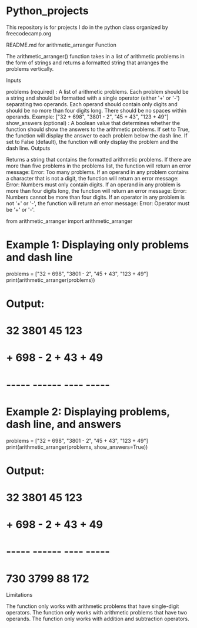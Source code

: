 # Python_projects
This repository is for projects I do in the python class organized by freecodecamp.org

README.md for arithmetic_arranger Function

The arithmetic_arranger() function takes in a list of arithmetic problems in the form of strings and returns a formatted string that arranges the problems vertically.

Inputs

problems (required) : A list of arithmetic problems. Each problem should be a string and should be formatted with a single operator (either '+' or '-') separating two operands. Each operand should contain only digits and should be no more than four digits long. There should be no spaces within operands. Example: ["32 + 698", "3801 - 2", "45 + 43", "123 + 49"]
show_answers (optional) : A boolean value that determines whether the function should show the answers to the arithmetic problems. If set to True, the function will display the answer to each problem below the dash line. If set to False (default), the function will only display the problem and the dash line.
Outputs

Returns a string that contains the formatted arithmetic problems.
If there are more than five problems in the problems list, the function will return an error message: Error: Too many problems.
If an operand in any problem contains a character that is not a digit, the function will return an error message: Error: Numbers must only contain digits.
If an operand in any problem is more than four digits long, the function will return an error message: Error: Numbers cannot be more than four digits.
If an operator in any problem is not '+' or '-', the function will return an error message: Error: Operator must be '+' or '-'.

from arithmetic_arranger import arithmetic_arranger

# Example 1: Displaying only problems and dash line
problems = ["32 + 698", "3801 - 2", "45 + 43", "123 + 49"]
print(arithmetic_arranger(problems))
# Output:
#   32      3801      45      123
# + 698    -    2    + 43    +  49
# -----    ------    ----    -----

# Example 2: Displaying problems, dash line, and answers
problems = ["32 + 698", "3801 - 2", "45 + 43", "123 + 49"]
print(arithmetic_arranger(problems, show_answers=True))
# Output:
#   32      3801      45      123
# + 698    -    2    + 43    +  49
# -----    ------    ----    -----
#  730      3799      88      172


Limitations

The function only works with arithmetic problems that have single-digit operators.
The function only works with arithmetic problems that have two operands.
The function only works with addition and subtraction operators.
